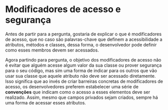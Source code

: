 # Modificadores de acesso e segurança

<span dir="">Antes de partir para a pergunta, gostaria de explicar o que é modificadores de acesso, que no caso são palavras-chave que definem a acessibilidade a atributos, métodos e classes, dessa forma, o desenvolvedor pode definir como esses membros devem ser acessados.</span>

<span dir="">Agora partindo para pergunta, o objetivo dos modificadores de acesso não é evitar que alguém acesse algum valor da sua classe ou prover segurança para o seu código, mas sim uma forma de indicar para os outros que vão usar sua classe que aquele atributo não deve ser acessado diretamente</span>.<span dir=""> Isso significa que ao invés de criar barreiras concretas de modificadores de acesso, os desenvolvedores preferem estabelecer uma série de **convenções** que indicam como o acesso a esses elementos deve ser realizado. Assim, mesmo que campos privados sejam criados, sempre há uma forma de acessar esses atributos</span>.